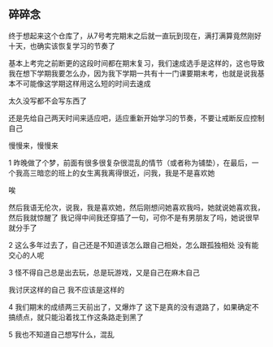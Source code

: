 ## 碎碎念

终于想起来这个仓库了，从7号考完期末之后就一直玩到现在，满打满算竟然刚好十天，也确实该恢复学习的节奏了

基本上考完之前断更的这段时间都在期末复习，我们速成选手是这样的，这也导致我在想下学期我要怎么办，因为我下学期一共有十一门课要期末考，也就是说我基本不可能像这学期这样用这么短的时间去速成

太久没写都不会写东西了

还是先给自己两天时间来适应吧，适应重新开始学习的节奏，不要让戒断反应控制自己

慢慢来，慢慢来

1
昨晚做了个梦，前面有很多很复杂很混乱的情节（或者称为铺垫），在最后，一个我高三暗恋的班上的女生离我离得很近，问我，我是不是喜欢她

唉

然后我语无伦次，说我，我是喜欢她，然后刚想问她喜欢我吗，她就说她喜欢我，然后我就惊醒了
我记得中间我还穿插了一句，可你不是有男朋友了吗，她说很早就分手了

2
这么多年过去了，自己还是不知道该怎么跟自己相处，怎么跟孤独相处
没有能交心的人呢

3
怪不得自己总是出去玩，总是玩游戏，又是自己在麻木自己

我讨厌这样的自己
我不应该是这样的

4
我们期末的成绩两三天前出了，又爆炸了
这下是真的没有退路了，如果确定不搞绩点，就只能沿着找工作这条路走到黑了

5
我也不知道自己想写什么，混乱
